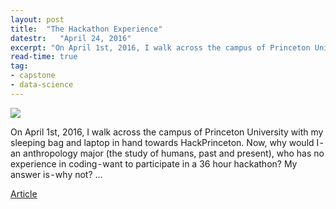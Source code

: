 ```yaml
---
layout: post
title:  "The Hackathon Experience"
datestr:   "April 24, 2016"
excerpt: "On April 1st, 2016, I walk across the campus of Princeton University with my sleeping bag and laptop in hand towards HackPrinceton. Now, why would I - an anthropology major (the study of humans, past and present), who has no experience in coding - want to participate in a 36 hour hackathon? My answer is - why not? ..."
read-time: true
tag:
- capstone
- data-science
---
```


<img src="https://cdn-images-1.medium.com/max/1000/1*dVxHGmMZujNuT-b2Rs0Biw.jpeg">

On April 1st, 2016, I walk across the campus of Princeton University with my sleeping bag and laptop in hand towards HackPrinceton. Now, why would I - an anthropology major (the study of humans, past and present), who has no experience in coding - want to participate in a 36 hour hackathon? My answer is - why not? ...

<a href="https://medium.com/terrapin-hackers/the-hackathon-experience-b4971fd40032/" class="btn btn-primary">Article</a>
